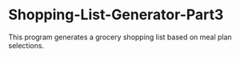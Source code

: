 # Shopping-List-Generator-Part3

This program generates a grocery shopping list based on meal plan selections.